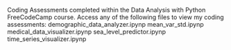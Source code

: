 Coding Assessments completed within the Data Analysis with Python FreeCodeCamp course.
Access any of the following files to view my coding assessments:
demographic_data_analyzer.ipynp
mean_var_std.ipynp
medical_data_visualizer.ipynp
sea_level_predictor.ipynp
time_series_visualizer.ipynp

